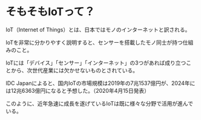 # そもそもIoTって？

IoT（Internet of Things）とは、日本ではモノのインターネットと訳される。

IoTを非常に分かりやすく説明すると、センサーを搭載したモノ同士が持つ仕組みのこと。

IoTには「デバイス」「センサー」「インターネット」の3つがあれば成り立つことから、次世代産業には欠かせないものとされている。

IDC Japanによると、国内IoTの市場規模は2019年の7兆1537億円が、2024年には12兆6363億円になると予想した。（2020年4月15日発表）

このように、近年急速に成長を遂げているIoTは既に様々な分野で活用が進んでいる。